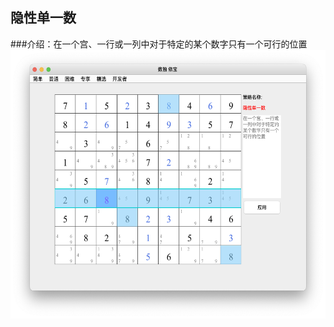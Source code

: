 ## 隐性单一数    
###介绍：在一个宫、一行或一列中对于特定的某个数字只有一个可行的位置     
<img src="picture/hidden_singles_CN.png" width="550" height="430" >